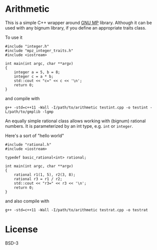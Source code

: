 # Arithmetic

This is a simple C++ wrapper around [GNU MP](https://gmplib.org/) library.
Although it can be used with any bignum library, if you define an
appropriate traits class.

To use it 

    #include "integer.h"
    #include "mpz_integer_traits.h"
    #include <iostream>

    int main(int argc, char **argv)
    {
        integer a = 5, b = 8;
        integer c = a * b;
        std::cout << "c=" << c << '\n';
        return 0;
    }

and compile with 

    g++ -std=c++11 -Wall -I/path/to/arithmetic testint.cpp -o testint -L/path/to/gmplib -lgmp

An equally simple rational class allows working with (bignum) rational
numbers. It is parameterized by an int type, e.g. `int` or `integer`.

Here's a sort of "hello world" 

    #include "rational.h"
    #include <iostream>
    
    typedef basic_rational<int> rational;
    
    int main(int argc, char **argv)
    {
        rational r1(1, 5), r2(3, 8);
        rational r3 = r1 / r2;
        std::cout << "r3=" << r3 << '\n';
        return 0;
    }

and also compile with 

    g++ -std=c++11 -Wall -I/path/to/arithmetic testrat.cpp -o testrat

# License

BSD-3
